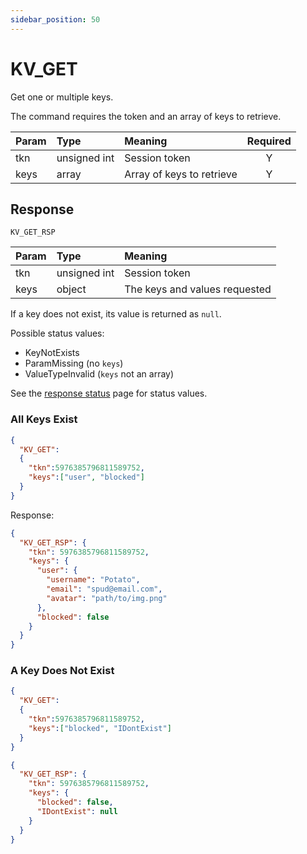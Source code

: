 ```yaml
---
sidebar_position: 50
---
```


# KV_GET
Get one or multiple keys.

The command requires the token and an array of keys to retrieve. 


|Param|Type|Meaning|Required|
|:---|:---|:---|:---:|
|tkn|unsigned int|Session token|Y|
|keys|array|Array of keys to retrieve|Y|


## Response

`KV_GET_RSP`


|Param|Type|Meaning|
|:---|:---|:---|
|tkn|unsigned int|Session token|
|keys|object|The keys and values requested|Y|

If a key does not exist, its value is returned as `null`.

Possible status values:

- KeyNotExists
- ParamMissing (no `keys`)
- ValueTypeInvalid (`keys` not an array)

See the [response status](./../Statuses) page for status values.


### All Keys Exist

```json
{
  "KV_GET":
  {
    "tkn":5976385796811589752,
    "keys":["user", "blocked"]
  }
}
```

Response:

```json
{
  "KV_GET_RSP": {
    "tkn": 5976385796811589752,
    "keys": {
      "user": {
        "username": "Potato",
        "email": "spud@email.com",
        "avatar": "path/to/img.png"
      },
      "blocked": false
    }
  }
}
```

### A Key Does Not Exist

```json
{
  "KV_GET":
  {
    "tkn":5976385796811589752,
    "keys":["blocked", "IDontExist"]
  }
}
```

```json
{
  "KV_GET_RSP": {
    "tkn": 5976385796811589752,
    "keys": {
      "blocked": false,
      "IDontExist": null
    }
  }
}
```
